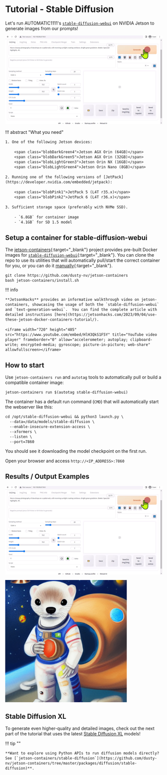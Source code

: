 # Tutorial - Stable Diffusion

Let's run AUTOMATIC1111's [`stable-diffusion-webui`](https://github.com/AUTOMATIC1111/stable-diffusion-webui) on NVIDIA Jetson to generate images from our prompts!

![](./images/stable-diffusion-webui_green-web.gif)

!!! abstract "What you need"

    1. One of the following Jetson devices:

        <span class="blobDarkGreen4">Jetson AGX Orin (64GB)</span>
        <span class="blobDarkGreen5">Jetson AGX Orin (32GB)</span>
        <span class="blobLightGreen3">Jetson Orin NX (16GB)</span>
        <span class="blobLightGreen4">Jetson Orin Nano (8GB)</span>

    2. Running one of the following versions of [JetPack](https://developer.nvidia.com/embedded/jetpack):

        <span class="blobPink1">JetPack 5 (L4T r35.x)</span>
        <span class="blobPink2">JetPack 6 (L4T r36.x)</span>

    3. Sufficient storage space (preferably with NVMe SSD).

        - `6.8GB` for container image
        - `4.1GB` for SD 1.5 model

## Setup a container for stable-diffusion-webui

The [jetson-containers](https://github.com/dusty-nv/jetson-containers){:target="_blank"} project provides pre-built Docker images for [`stable-diffusion-webui`](https://github.com/dusty-nv/jetson-containers/tree/master/packages/diffusion/stable-diffusion-webui){:target="_blank"}.  You can clone the repo to use its utilities that will automatically pull/start the correct container for you, or you can do it [manually](https://github.com/dusty-nv/jetson-containers/tree/master/packages/diffusion/stable-diffusion-webui#user-content-run){:target="_blank"}.

```
git clone https://github.com/dusty-nv/jetson-containers
bash jetson-containers/install.sh
```

!!! info

    **JetsonHacks** provides an informative walkthrough video on jetson-containers, showcasing the usage of both the `stable-diffusion-webui` and `text-generation-webui`.  You can find the complete article with detailed instructions [here](https://jetsonhacks.com/2023/09/04/use-these-jetson-docker-containers-tutorial/).

    <iframe width="720" height="405" src="https://www.youtube.com/embed/HlH3QkS1F5Y" title="YouTube video player" frameborder="0" allow="accelerometer; autoplay; clipboard-write; encrypted-media; gyroscope; picture-in-picture; web-share" allowfullscreen></iframe>

## How to start

Use `jetson-containers run` and `autotag` tools to automatically pull or build a compatible container image:

```
jetson-containers run $(autotag stable-diffusion-webui)
```

The container has a default run command (`CMD`) that will automatically start the webserver like this:

```
cd /opt/stable-diffusion-webui && python3 launch.py \
  --data=/data/models/stable-diffusion \
  --enable-insecure-extension-access \
  --xformers \
  --listen \
  --port=7860
```

You should see it downloading the model checkpoint on the first run.

Open your browser and access `http://<IP_ADDRESS>:7860`

## Results / Output Examples

![](./images/stable-diffusion-webui_green-web.gif)

![](./images/stable-diffusion_space-ferret.png)

## Stable Diffusion XL

To generate even higher-quality and detailed images, check out the next part of the tutorial that uses the latest [Stable Diffusion XL](tutorial_stable-diffusion-xl.md) models!


!!! tip ""

    **Want to explore using Python APIs to run diffusion models directly? See [`jetson-containers/stable-diffusion`](https://github.com/dusty-nv/jetson-containers/tree/master/packages/diffusion/stable-diffusion)**.